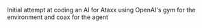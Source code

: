 Initial attempt at coding an AI for Ataxx using OpenAI's gym for the environment and coax for the agent